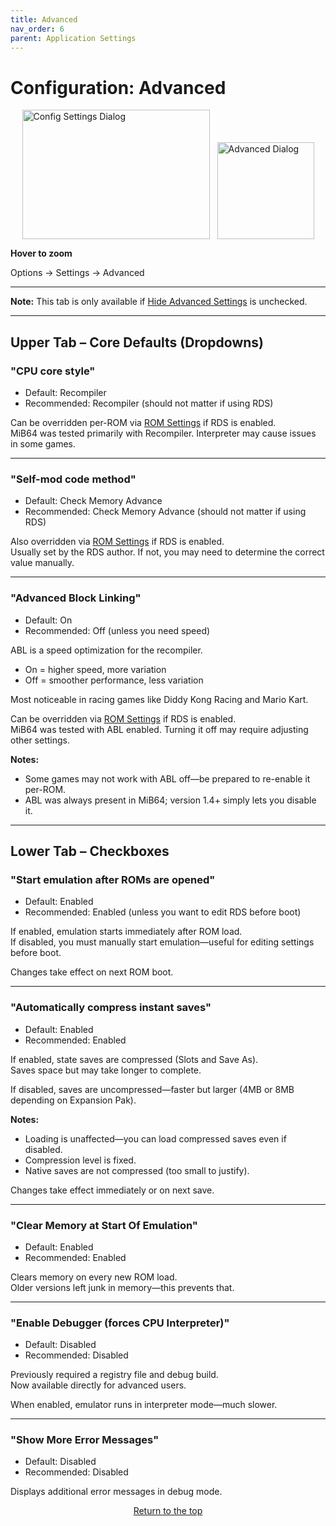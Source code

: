 ```yaml
---
title: Advanced
nav_order: 6
parent: Application Settings
---
```


<style>
.zoom-pair {
  display: flex;
  gap: 12px;
  align-items: flex-end;
  justify-content: flex-start;
  position: relative;
  margin-left: auto;
  margin-right: auto;
  width: max-content;
  text-align: left;
}
.zoom-on-hover {
  display: inline-block;
  position: relative;
}
.zoom-on-hover img {
  display: block;
  cursor: zoom-in;
  transition: transform 0.3s ease;
  transform-origin: left center;
  position: relative;
  z-index: 1;
}
.zoom-on-hover:hover img {
  transform: scale(1.5);
}
.zoom-pair .zoom-on-hover:first-child:hover img {
  z-index: 9999;
}
.zoom-pair .zoom-on-hover:last-child:hover img {
  z-index: 100;
}
</style>

# Configuration: Advanced

<div class="zoom-pair">
  <div class="zoom-on-hover">
    <img src="/manual/assets/images/config_settings.png" alt="Config Settings Dialog" width="300" height="207" />
  </div>
  <div class="zoom-on-hover">
    <img src="/manual/assets/images/advanced.png" alt="Advanced Dialog" width="155" />
  </div>
</div>
<p><strong>Hover to zoom</strong></p>

Options → Settings → Advanced

---

**Note:** This tab is only available if [Hide Advanced Settings](app_options.md#o5) is unchecked.

---

## <a name="Upper_tab"></a>Upper Tab – Core Defaults (Dropdowns)

### <a name="b1"></a>"CPU core style"

- Default: Recompiler  
- Recommended: Recompiler (should not matter if using RDS)

Can be overridden per-ROM via [ROM Settings](app_game_settings.md#o1) if RDS is enabled.  
MiB64 was tested primarily with Recompiler. Interpreter may cause issues in some games.

---

### <a name="b2"></a>"Self-mod code method"

- Default: Check Memory Advance  
- Recommended: Check Memory Advance (should not matter if using RDS)

Also overridden via [ROM Settings](app_game_settings.md#r1) if RDS is enabled.  
Usually set by the RDS author. If not, you may need to determine the correct value manually.

---

### <a name="b3"></a>"Advanced Block Linking"

- Default: On  
- Recommended: Off (unless you need speed)

ABL is a speed optimization for the recompiler.  
- On = higher speed, more variation  
- Off = smoother performance, less variation

Most noticeable in racing games like Diddy Kong Racing and Mario Kart.

Can be overridden via [ROM Settings](app_game_settings.md#r2) if RDS is enabled.  
MiB64 was tested with ABL enabled. Turning it off may require adjusting other settings.

**Notes:**

- Some games may not work with ABL off—be prepared to re-enable it per-ROM.
- ABL was always present in MiB64; version 1.4+ simply lets you disable it.

---

## <a name="Lower_tab"></a>Lower Tab – Checkboxes

### <a name="o1"></a>"Start emulation after ROMs are opened"

- Default: Enabled  
- Recommended: Enabled (unless you want to edit RDS before boot)

If enabled, emulation starts immediately after ROM load.  
If disabled, you must manually start emulation—useful for editing settings before boot.

Changes take effect on next ROM boot.

---

### <a name="o2"></a>"Automatically compress instant saves"

- Default: Enabled  
- Recommended: Enabled

If enabled, state saves are compressed (Slots and Save As).  
Saves space but may take longer to complete.

If disabled, saves are uncompressed—faster but larger (4MB or 8MB depending on Expansion Pak).

**Notes:**

- Loading is unaffected—you can load compressed saves even if disabled.
- Compression level is fixed.
- Native saves are not compressed (too small to justify).

Changes take effect immediately or on next save.

---

### <a name="o3"></a>"Clear Memory at Start Of Emulation"

- Default: Enabled  
- Recommended: Enabled

Clears memory on every new ROM load.  
Older versions left junk in memory—this prevents that.

---

### <a name="o4"></a>"Enable Debugger (forces CPU Interpreter)"

- Default: Disabled  
- Recommended: Disabled

Previously required a registry file and debug build.  
Now available directly for advanced users.

When enabled, emulator runs in interpreter mode—much slower.

---

### <a name="o5"></a>"Show More Error Messages"

- Default: Disabled  
- Recommended: Disabled

Displays additional error messages in debug mode.

<p style="text-align:center"><a href="#">Return to the top</a></p>

<!-- ClauseEcho: Advanced Configuration Protocol Complete -->
